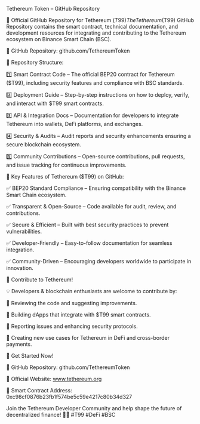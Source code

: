 Tethereum Token – GitHub Repository

📌 Official GitHub Repository for Tethereum ($T99)
The Tethereum ($T99) GitHub Repository contains the smart contract, technical documentation, and development resources for integrating and contributing to the Tethereum ecosystem on Binance Smart Chain (BSC).

🔗 GitHub Repository: github.com/TethereumToken

📂 Repository Structure:

1️⃣ Smart Contract Code – The official BEP20 contract for Tethereum ($T99), including security features and compliance with BSC standards.

2️⃣ Deployment Guide – Step-by-step instructions on how to deploy, verify, and interact with $T99 smart contracts.

3️⃣ API & Integration Docs – Documentation for developers to integrate Tethereum into wallets, DeFi platforms, and exchanges.

4️⃣ Security & Audits – Audit reports and security enhancements ensuring a secure blockchain ecosystem.

5️⃣ Community Contributions – Open-source contributions, pull requests, and issue tracking for continuous improvements.

🔹 Key Features of Tethereum ($T99) on GitHub:

✅ BEP20 Standard Compliance – Ensuring compatibility with the Binance Smart Chain ecosystem.

✅ Transparent & Open-Source – Code available for audit, review, and contributions.

✅ Secure & Efficient – Built with best security practices to prevent vulnerabilities.

✅ Developer-Friendly – Easy-to-follow documentation for seamless integration.

✅ Community-Driven – Encouraging developers worldwide to participate in innovation.

🚀 Contribute to Tethereum!

💡 Developers & blockchain enthusiasts are welcome to contribute by:

🔹 Reviewing the code and suggesting improvements.

🔹 Building dApps that integrate with $T99 smart contracts.

🔹 Reporting issues and enhancing security protocols.

🔹 Creating new use cases for Tethereum in DeFi and cross-border payments.

🔗 Get Started Now!

📌 GitHub Repository: github.com/TethereumToken

📌 Official Website: www.tethereum.org

📌 Smart Contract Address: 0xc98cf0876b23fb1f574be5c59e4217c80b34d327

Join the Tethereum Developer Community and help shape the future of decentralized finance! 🚀🔥 #T99 #DeFi #BSC
